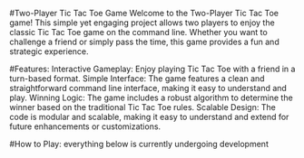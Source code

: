 #Two-Player Tic Tac Toe Game
Welcome to the Two-Player Tic Tac Toe game! This simple yet engaging project allows two players to enjoy the classic Tic Tac Toe game on the command line. Whether you want to challenge a friend or simply pass the time, this game provides a fun and strategic experience.

#Features:
Interactive Gameplay: Enjoy playing Tic Tac Toe with a friend in a turn-based format.
Simple Interface: The game features a clean and straightforward command line interface, making it easy to understand and play.
Winning Logic: The game includes a robust algorithm to determine the winner based on the traditional Tic Tac Toe rules.
Scalable Design: The code is modular and scalable, making it easy to understand and extend for future enhancements or customizations.

#How to Play:
everything below is currently undergoing development
